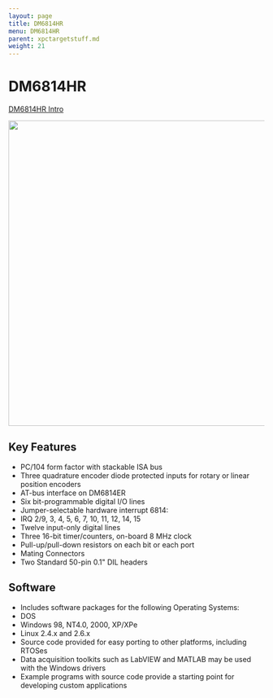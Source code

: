 ```yaml
---
layout: page
title: DM6814HR
menu: DM6814HR
parent: xpctargetstuff.md
weight: 21
---
```

# DM6814HR

[DM6814HR Intro](https://www.rtd.com/PC104/DM/digital%20IO/dm6814.htm)

<p align="center">
<img src="https://github.com/armlab-clemson/armlab_inventory/blob/gh-pages/images/DM68xx.jpg?raw=true" width="600px" >
</p>

## Key Features

* PC/104 form factor with stackable ISA bus
* Three quadrature encoder diode protected inputs for rotary or linear position encoders
* AT-bus interface on DM6814ER
* Six bit-programmable digital I/O lines
* Jumper-selectable hardware interrupt 6814:
* IRQ 2/9, 3, 4, 5, 6, 7, 10, 11, 12, 14, 15
* Twelve input-only digital lines
* Three 16-bit timer/counters, on-board 8 MHz clock
* Pull-up/pull-down resistors on each bit or each port
* Mating Connectors
* Two Standard 50-pin 0.1" DIL headers


## Software

* Includes software packages for the following Operating Systems:
* DOS
* Windows 98, NT4.0, 2000, XP/XPe
* Linux 2.4.x and 2.6.x
* Source code provided for easy porting to other platforms, including RTOSes
* Data acquisition toolkits such as LabVIEW and MATLAB may be used with the Windows drivers
* Example programs with source code provide a starting point for developing custom applications
